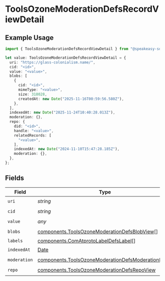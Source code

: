 # ToolsOzoneModerationDefsRecordViewDetail

## Example Usage

```typescript
import { ToolsOzoneModerationDefsRecordViewDetail } from "@speakeasy-sdks/bluesky/models/components";

let value: ToolsOzoneModerationDefsRecordViewDetail = {
  uri: "https://glass-colonialism.name/",
  cid: "<id>",
  value: "<value>",
  blobs: [
    {
      cid: "<id>",
      mimeType: "<value>",
      size: 318028,
      createdAt: new Date("2025-11-16T00:59:56.580Z"),
    },
  ],
  indexedAt: new Date("2025-11-24T10:40:28.013Z"),
  moderation: {},
  repo: {
    did: "<id>",
    handle: "<value>",
    relatedRecords: [
      "<value>",
    ],
    indexedAt: new Date("2024-11-10T15:47:28.185Z"),
    moderation: {},
  },
};
```

## Fields

| Field                                                                                                                      | Type                                                                                                                       | Required                                                                                                                   | Description                                                                                                                |
| -------------------------------------------------------------------------------------------------------------------------- | -------------------------------------------------------------------------------------------------------------------------- | -------------------------------------------------------------------------------------------------------------------------- | -------------------------------------------------------------------------------------------------------------------------- |
| `uri`                                                                                                                      | *string*                                                                                                                   | :heavy_check_mark:                                                                                                         | N/A                                                                                                                        |
| `cid`                                                                                                                      | *string*                                                                                                                   | :heavy_check_mark:                                                                                                         | N/A                                                                                                                        |
| `value`                                                                                                                    | *any*                                                                                                                      | :heavy_check_mark:                                                                                                         | N/A                                                                                                                        |
| `blobs`                                                                                                                    | [components.ToolsOzoneModerationDefsBlobView](../../models/components/toolsozonemoderationdefsblobview.md)[]               | :heavy_check_mark:                                                                                                         | N/A                                                                                                                        |
| `labels`                                                                                                                   | [components.ComAtprotoLabelDefsLabel](../../models/components/comatprotolabeldefslabel.md)[]                               | :heavy_minus_sign:                                                                                                         | N/A                                                                                                                        |
| `indexedAt`                                                                                                                | [Date](https://developer.mozilla.org/en-US/docs/Web/JavaScript/Reference/Global_Objects/Date)                              | :heavy_check_mark:                                                                                                         | N/A                                                                                                                        |
| `moderation`                                                                                                               | [components.ToolsOzoneModerationDefsModerationDetail](../../models/components/toolsozonemoderationdefsmoderationdetail.md) | :heavy_check_mark:                                                                                                         | N/A                                                                                                                        |
| `repo`                                                                                                                     | [components.ToolsOzoneModerationDefsRepoView](../../models/components/toolsozonemoderationdefsrepoview.md)                 | :heavy_check_mark:                                                                                                         | N/A                                                                                                                        |